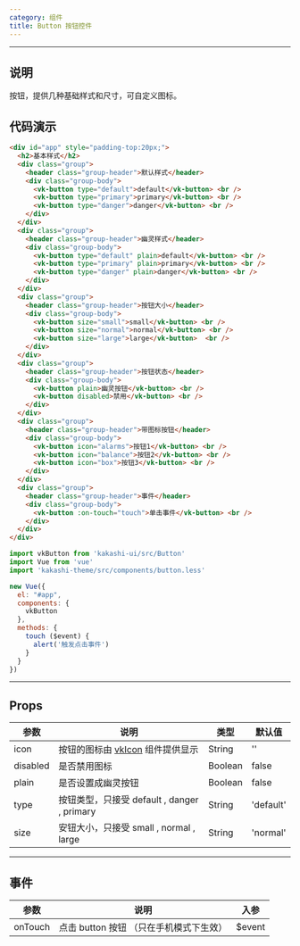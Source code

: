 ```yaml
---
category: 组件
title: Button 按钮控件
---
```


---

## 说明

按钮，提供几种基础样式和尺寸，可自定义图标。

## 代码演示

```html
<div id="app" style="padding-top:20px;">
  <h2>基本样式</h2>
  <div class="group">
    <header class="group-header">默认样式</header>
    <div class="group-body">
      <vk-button type="default">default</vk-button> <br />
      <vk-button type="primary">primary</vk-button> <br />
      <vk-button type="danger">danger</vk-button> <br />
    </div>
  </div>
  <div class="group">
    <header class="group-header">幽灵样式</header>
    <div class="group-body">
      <vk-button type="default" plain>default</vk-button> <br />
      <vk-button type="primary" plain>primary</vk-button> <br />
      <vk-button type="danger" plain>danger</vk-button> <br />
    </div>
  </div>
  <div class="group">
    <header class="group-header">按钮大小</header>
    <div class="group-body">
      <vk-button size="small">small</vk-button> <br />
      <vk-button size="normal">normal</vk-button> <br />
      <vk-button size="large">large</vk-button>  <br />
    </div>
  </div>
  <div class="group">
    <header class="group-header">按钮状态</header>
    <div class="group-body">
      <vk-button plain>幽灵按钮</vk-button> <br />
      <vk-button disabled>禁用</vk-button> <br />
    </div>
  </div>
  <div class="group">
    <header class="group-header">带图标按钮</header>
    <div class="group-body">
      <vk-button icon="alarms">按钮1</vk-button> <br />
      <vk-button icon="balance">按钮2</vk-button> <br />
      <vk-button icon="box">按钮3</vk-button> <br />
    </div>
  </div>
  <div class="group">
    <header class="group-header">事件</header>
    <div class="group-body">
      <vk-button :on-touch="touch">单击事件</vk-button> <br />
    </div>
  </div>
</div>
```


```js
import vkButton from 'kakashi-ui/src/Button'
import Vue from 'vue'
import 'kakashi-theme/src/components/button.less'

new Vue({
  el: "#app",
  components: {
    vkButton
  },
  methods: {
    touch ($event) {
      alert('触发点击事件')
    }
  }
})
```
---

## Props

| 参数      | 说明                                     | 类型       | 默认值 |
|-----------|------------------------------------------|------------|-------|
| icon | 按钮的图标由 [vkIcon](../icon.html) 组件提供显示 | String  | '' |
| disabled | 是否禁用图标 | Boolean  | false |
| plain | 是否设置成幽灵按钮 | Boolean | false |
| type	 | 按钮类型，只接受	default , danger , primary | String | 'default' |
| size | 安钮大小，只接受	small , normal , large  | String | 'normal' |

---

## 事件
| 参数      | 说明                                     | 入参       |
|-----------|-----------------------------------------|------------|
| onTouch | 点击 button 按钮 （只在手机模式下生效） | $event |
